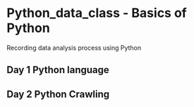 # Python_data_class - Basics of Python
Recording data analysis process using Python

## Day 1 Python language

## Day 2 Python Crawling
